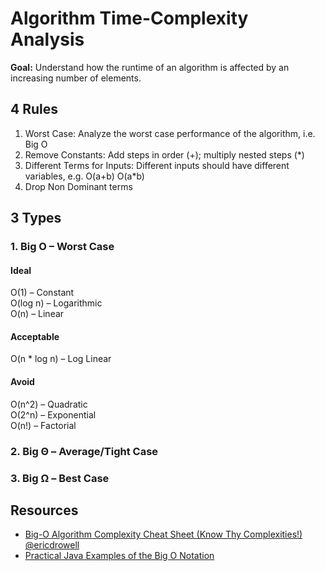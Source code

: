 # Algorithm Time-Complexity Analysis
**Goal:** Understand how the runtime of an algorithm is affected by an increasing number of elements.

## 4 Rules
1. Worst Case: Analyze the worst case performance of the algorithm, i.e. Big O
2. Remove Constants: Add steps in order (+); multiply nested steps (*)
3. Different Terms for Inputs: Different inputs should have different variables, e.g. O(a+b) O(a*b)
4. Drop Non Dominant terms


## 3 Types
### 1. Big O – Worst Case

#### Ideal
O(1) – Constant  
O(log n) – Logarithmic  
O(n) – Linear  

#### Acceptable
O(n * log n) – Log Linear  

#### Avoid
O(n^2) – Quadratic  
O(2^n) – Exponential  
O(n!) – Factorial  

### 2. Big Θ – Average/Tight Case
### 3. Big Ω – Best Case

## Resources

- [Big-O Algorithm Complexity Cheat Sheet (Know Thy Complexities!) @ericdrowell](https://www.bigocheatsheet.com/ "Big O Cheat Sheet")
- [Practical Java Examples of the Big O Notation](https://www.baeldung.com/java-algorithm-complexity "Big O Examples")